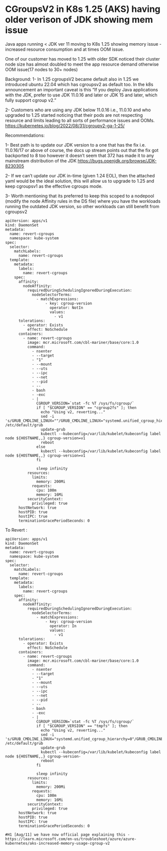 # CGroupsV2 in K8s 1.25 (AKS) having older verison of JDK showing mem issue 
Java apps running < JDK ver 11 moving to K8s 1.25 showing memory issue - increased resource consumption and at times OOM issue. 

One of our customer has moved to 1.25 with older SDK noticed their cluster node size has almost doubled to meet the app resource demand otherwise OOM issue(17 nodes to 
30+ nodes)

Background:
1-	In 1.25 cgroupsV2 became default also in 1.25 we introduced ubuntu 22.04 which has cgroupsv2 as default too. In the k8s announcement an important caveat is this “If you deploy Java applications with the JDK, prefer to use JDK 11.0.16 and later or JDK 15 and later, which fully support cgroup v2.”

2-	Customers who are using any JDK below 11.0.16 i.e., 11.0.10 and who upgraded to 1.25 started noticing that their pods are not respecting resource and limits leading to all sorts of performance issues and OOMs. 
https://kubernetes.io/blog/2022/08/31/cgroupv2-ga-1-25/

Recommendations:

1-	Best path is to update our JDK version to a one that has the fix i.e. 11.0.16/17 or above of course, the docs up stream points out that the fix got backported to 8 too however it doesn’t seem that 372 has made it to any mainstream distribution of the JDK 
https://bugs.openjdk.org/browse/JDK-8230305

2-	If we can’t update our JDK in-time (given 1.24 EOL), then the attached yaml would be the ideal solution, this will allow us to upgrade to 1.25 and keep cgroupsv1 as the effective cgroups mode.

3-	Worth mentioning that its preferred to keep this scoped to a nodepool  (modify the node Affinity rules in the DS file) where you have the workloads running the outdated JDK version, so other workloads can still benefit from cgroupsv2

```code
apiVersion: apps/v1
kind: DaemonSet
metadata:
  name: revert-cgroups
  namespace: kube-system
spec:
  selector:
    matchLabels:
      name: revert-cgroups
  template:
    metadata:
      labels:
        name: revert-cgroups
    spec:
      affinity:
        nodeAffinity:
          requiredDuringSchedulingIgnoredDuringExecution:
            nodeSelectorTerms:
              - matchExpressions:
                  - key: cgroup-version
                    operator: NotIn
                    values:
                      - v1
      tolerations:
        - operator: Exists
          effect: NoSchedule
      containers:
        - name: revert-cgroups
          image: mcr.microsoft.com/cbl-mariner/base/core:1.0
          command:
            - nsenter
            - --target
            - "1"
            - --mount
            - --uts
            - --ipc
            - --net
            - --pid
            - --
            - bash
            - -exc
            - |
              CGROUP_VERSION=`stat -fc %T /sys/fs/cgroup/`
              if [ "$CGROUP_VERSION" == "cgroup2fs" ]; then
                echo "Using v2, reverting..."
                sed -i 's/GRUB_CMDLINE_LINUX=""/GRUB_CMDLINE_LINUX="systemd.unified_cgroup_hierarchy=0"/' /etc/default/grub
                update-grub
                kubectl --kubeconfig=/var/lib/kubelet/kubeconfig label node ${HOSTNAME,,} cgroup-version=v1
                reboot
              else
                kubectl --kubeconfig=/var/lib/kubelet/kubeconfig label node ${HOSTNAME,,} cgroup-version=v1
              fi

              sleep infinity
          resources:
            limits:
              memory: 200Mi
            requests:
              cpu: 100m
              memory: 16Mi
          securityContext:
            privileged: true
      hostNetwork: true
      hostPID: true
      hostIPC: true
      terminationGracePeriodSeconds: 0
```

To Revert : 
```
apiVersion: apps/v1
kind: DaemonSet
metadata:
  name: revert-cgroups
  namespace: kube-system
spec:
  selector:
    matchLabels:
      name: revert-cgroups
  template:
    metadata:
      labels:
        name: revert-cgroups
    spec:
      affinity:
        nodeAffinity:
          requiredDuringSchedulingIgnoredDuringExecution:
            nodeSelectorTerms:
              - matchExpressions:
                  - key: cgroup-version
                    operator: In
                    values:
                      - v1
      tolerations:
        - operator: Exists
          effect: NoSchedule
      containers:
        - name: revert-cgroups
          image: mcr.microsoft.com/cbl-mariner/base/core:1.0
          command:
            - nsenter
            - --target
            - "1"
            - --mount
            - --uts
            - --ipc
            - --net
            - --pid
            - --
            - bash
            - -exc
            - |
              CGROUP_VERSION=`stat -fc %T /sys/fs/cgroup/`
              if [ "$CGROUP_VERSION" == "tmpfs" ]; then
                echo "Using v2, reverting..."
                sed -i 's/GRUB_CMDLINE_LINUX="systemd.unified_cgroup_hierarchy=0"/GRUB_CMDLINE_LINUX=""/' /etc/default/grub
                update-grub
                kubectl --kubeconfig=/var/lib/kubelet/kubeconfig label node ${HOSTNAME,,} cgroup-version-
                reboot
              fi

              sleep infinity
          resources:
            limits:
              memory: 200Mi
            requests:
              cpu: 100m
              memory: 16Mi
          securityContext:
            privileged: true
      hostNetwork: true
      hostPID: true
      hostIPC: true
      terminationGracePeriodSeconds: 0
```
```
#H1 [Aug/11] we have now official page explaining this - https://learn.microsoft.com/en-us/troubleshoot/azure/azure-kubernetes/aks-increased-memory-usage-cgroup-v2 
